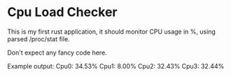 # Cpu Load Checker
This is my first rust application, it should monitor CPU usage in %, using parsed /proc/stat file. 

Don't expect any fancy code here. 

Example output:
Cpu0: 34.53%	Cpu1: 8.00%	Cpu2: 32.43%	Cpu3: 32.44%
